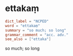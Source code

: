 # ettakaṃ

``` toml
dict_label = "NCPED"
word = "ettakaṃ"
summary = "so much; so long"
grammar_comment = "acc. adv."
see_also = ["ettaka"]
```

so much; so long

